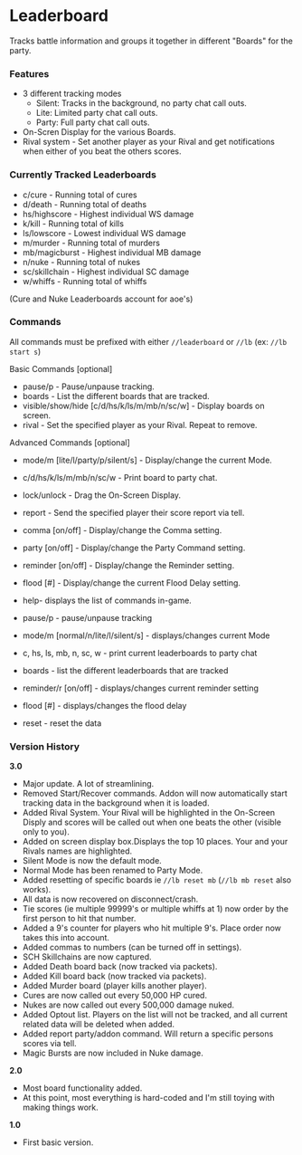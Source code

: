 # Leaderboard
Tracks battle information and groups it together in different "Boards" for the party.

### Features
- 3 different tracking modes
  - Silent: Tracks in the background, no party chat call outs.
  - Lite: Limited party chat call outs.
  - Party: Full party chat call outs.
- On-Scren Display for the various Boards.
- Rival system - Set another player as your Rival and get notifications when either of you beat the others scores.

### Currently Tracked Leaderboards
- c/cure - Running total of cures
- d/death - Running total of deaths
- hs/highscore - Highest individual WS damage
- k/kill - Running total of kills
- ls/lowscore - Lowest individual WS damage
- m/murder - Running total of murders
- mb/magicburst - Highest individual MB damage
- n/nuke - Running total of nukes
- sc/skillchain - Highest individual SC damage
- w/whiffs - Running total of whiffs

(Cure and Nuke Leaderboards account for aoe's)

### Commands
All commands must be prefixed with either `//leaderboard` or `//lb` (ex: `//lb start s`)

Basic Commands [optional] <required>
- pause/p - Pause/unpause tracking.
- boards - List the different boards that are tracked.
- visible/show/hide [c/d/hs/k/ls/m/mb/n/sc/w] - Display boards on screen.
- rival - Set the specified player as your Rival. Repeat to remove.

Advanced Commands [optional] <required>
- mode/m [lite/l/party/p/silent/s] - Display/change the current Mode.
- c/d/hs/k/ls/m/mb/n/sc/w - Print board to party chat.
- lock/unlock - Drag the On-Screen Display.
- report <name> - Send the specified player their score report via tell.
- comma [on/off] - Display/change the Comma setting.
- party [on/off] - Display/change the Party Command setting.
- reminder [on/off] - Display/change the Reminder setting.
- flood [#] - Display/change the current Flood Delay setting.


- help- displays the list of commands in-game.
- pause/p - pause/unpause tracking
- mode/m [normal/n/lite/l/silent/s] - displays/changes current Mode
- c, hs, ls, mb, n, sc, w - print current leaderboards to party chat
- boards - list the different leaderboards that are tracked
- reminder/r [on/off] - displays/changes current reminder setting
- flood [#] - displays/changes the flood delay
- reset - reset the data

### Version History

**3.0**
- Major update. A lot of streamlining.
- Removed Start/Recover commands. Addon will now automatically start tracking data in the background when it is loaded.
- Added Rival System. Your Rival will be highlighted in the On-Screen Disply and scores will be called out when one beats the other (visible only to you).
- Added on screen display box.Displays the top 10 places. Your and your Rivals names are highlighted. 
- Silent Mode is now the default mode.
- Normal Mode has been renamed to Party Mode.
- Added resetting of specific boards ie `//lb reset mb` (`//lb mb reset` also works).
- All data is now recovered on disconnect/crash.
- Tie scores (ie multiple 99999's or multiple whiffs at 1) now order by the first person to hit that number.
- Added a 9's counter for players who hit multiple 9's. Place order now takes this into account.
- Added commas to numbers (can be turned off in settings).
- SCH Skillchains are now captured.
- Added Death board back (now tracked via packets).
- Added Kill board back (now tracked via packets).
- Added Murder board (player kills another player).
- Cures are now called out every 50,000 HP cured.
- Nukes are now called out every 500,000 damage nuked.
- Added Optout list. Players on the list will not be tracked, and all current related data will be deleted when added.
- Added report party/addon command. Will return a specific persons scores via tell.
- Magic Bursts are now included in Nuke damage.

**2.0**
- Most board functionality added.
- At this point, most everything is hard-coded and I'm still toying with making things work.

**1.0**
- First basic version.
